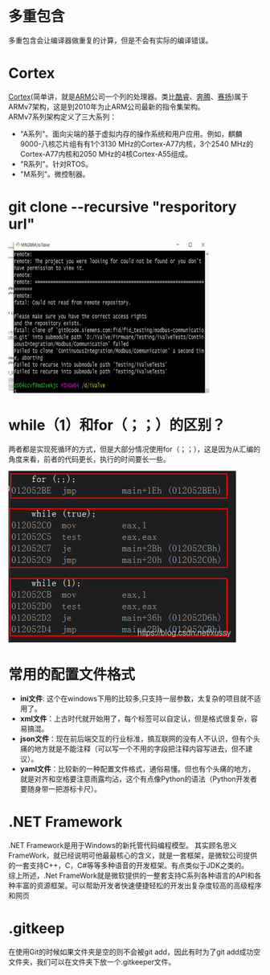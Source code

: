 # 多重包含
多重包含会让编译器做重复的计算，但是不会有实际的编译错误。     
# Cortex
[Cortex](https://baike.baidu.com/item/cortex/4476976)(简单讲，就是[ARM](https://www.arm.com/)公司一个列的处理器。类比[酷睿](https://baike.baidu.com/item/%E9%85%B7%E7%9D%BF)、[奔腾](https://baike.baidu.com/item/%E5%A5%94%E8%85%BE%E5%A4%84%E7%90%86%E5%99%A8/673315?fromtitle=%E5%A5%94%E8%85%BE&fromid=15416142)、[赛扬](https://baike.baidu.com/item/%E8%B5%9B%E6%89%AC/861179))属于ARMv7架构，这是到2010年为止ARM公司最新的指令集架构。   
ARMv7系列架构定义了三大系列：
* "A系列"。面向尖端的基于虚拟内存的操作系统和用户应用。例如，麒麟9000-八核芯片组有有1个3130 MHz的Cortex-A77内核，3个2540 MHz的Cortex-A77内核和2050 MHz的4核Cortex-A55组成。
* "R系列"。针对RTOS。
* "M系列"。微控制器。
# git clone --recursive "resporitory url"
<img src="img/git_clone_failed.jpg" width = 400 height = 300>  

# while（1）和for（；；）的区别？
两者都是实现死循环的方式，但是大部分情况使用for（；；），这是因为从汇编的角度来看，前者的代码更长，执行的时间要长一些。  

![for和while的汇编代码](img/for_while.jpg)
# 常用的配置文件格式

* **ini文件**: 这个在windows下用的比较多,只支持一层参数，太复杂的项目就不适用了。
* **xml文件**：上古时代就开始用了，每个标签可以自定认，但是格式很复杂，容易搞混。
* **json文件**：现在前后端交互的行业标准，搞互联网的没有人不认识，但有个头痛的地方就是不能注释（可以写一个不用的字段把注释内容写进去，但不建议）。
* **yaml文件**：比较新的一种配置文件格式，通俗易懂。但也有个头痛的地方，就是对齐和空格要注意雨露均沾，这个有点像Python的语法（Python开发者要随身带一把游标卡尺）。
# .NET Framework
.NET Framework是用于Windows的新托管代码编程模型。
其实顾名思义FrameWork，就已经说明可他最最核心的含义，就是一套框架，是微软公司提供的一套支持C++，C，C#等等多种语音的开发框架。有点类似于JDK之类的。   
综上所述，.Net FrameWork就是微软提供的一整套支持C系列各种语言的API和各种丰富的资源框架。可以帮助开发者快速便捷轻松的开发出复杂度较高的高级程序和网页
# .gitkeep
在使用Git的时候如果文件夹是空的则不会被git add，因此有时为了git add成功空文件夹，我们可以在文件夹下放一个.gitkeeper文件。


